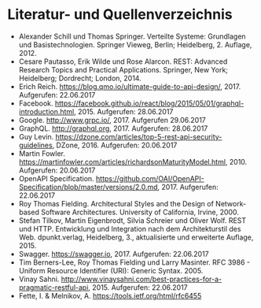 # Literatur- und Quellenverzeichnis

* Alexander Schill und Thomas Springer. Verteilte Systeme: Grundlagen und Basistechnologien. Springer Vieweg, Berlin; Heidelberg, 2. Auflage, 2012.
* Cesare Pautasso, Erik Wilde und Rose Alarcon. REST: Advanced Research Topics and Practical Applications. Springer, New York; Heidelberg; Dordrecht; London, 2014.
* Erich Reich. https://blog.qmo.io/ultimate-guide-to-api-design/, 2017. Aufgerufen: 22.06.2017
* Facebook. https://facebook.github.io/react/blog/2015/05/01/graphql-introduction.html, 2015. Aufgerufen: 28.06.2017
* Google. http://www.grpc.io/, 2017. Aufgerufen 29.06.2017
* GraphQL. http://graphql.org, 2017. Aufgerufen: 28.06.2017
* Guy Levin. https://dzone.com/articles/top-5-rest-api-security-guidelines, DZone, 2016. Aufgerufen: 20.06.2017
* Martin Fowler. https://martinfowler.com/articles/richardsonMaturityModel.html, 2010. Aufgerufen: 20.06.2017
* OpenAPI Specification. https://github.com/OAI/OpenAPI-Specification/blob/master/versions/2.0.md, 2017. Aufgerufen: 22.06.2017
* Roy Thomas Fielding. Architectural Styles and the Design of Network-based Software Architectures. University of California, Irvine, 2000.
* Stefan Tilkov, Martin Eigenbrodt, Silvia Schreier und Oliver Wolf. REST und HTTP. Entwicklung und Integration nach dem Architekturstil des Web. dpunkt.verlag, Heidelberg, 3., aktualisierte und erweiterte Auflage, 2015.
* Swagger. https://swagger.io, 2017. Aufgerufen: 22.06.2017
* Tim Berners-Lee, Roy Thomas Fielding und Larry Masinter. RFC 3986 - Uniform Resource Identifier \(URI\): Generic Syntax. 2005.
* Vinay Sahni. http://www.vinaysahni.com/best-practices-for-a-pragmatic-restful-api, 2015. Aufgerufen: 22.06.2017
* Fette, I. & Melnikov, A. https://tools.ietf.org/html/rfc6455





